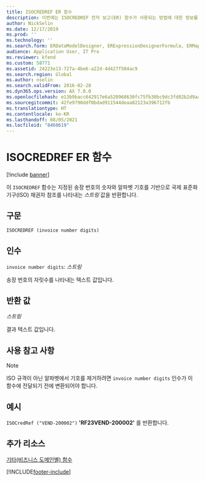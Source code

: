 ```yaml
---
title: ISOCREDREF ER 함수
description: 이번에는 ISOCREDREF 전자 보고(ER) 함수가 사용되는 방법에 대한 정보를 제공합니다.
author: NickSelin
ms.date: 12/17/2019
ms.prod: ''
ms.technology: ''
ms.search.form: ERDataModelDesigner, ERExpressionDesignerFormula, ERMappedFormatDesigner, ERModelMappingDesigner
audience: Application User, IT Pro
ms.reviewer: kfend
ms.custom: 58771
ms.assetid: 24223e13-727a-4be6-a22d-4d427f504ac9
ms.search.region: Global
ms.author: nselin
ms.search.validFrom: 2016-02-28
ms.dyn365.ops.version: AX 7.0.0
ms.openlocfilehash: e13b9bacc642917e6a520968630fc75fb30bc9dc3fd02b2d9aa3cfb2ceb33790
ms.sourcegitcommit: 42fe9790ddf0bdad911544deaa82123a396712fb
ms.translationtype: HT
ms.contentlocale: ko-KR
ms.lasthandoff: 08/05/2021
ms.locfileid: "8460619"
---
```

# <a name="isocredref-er-function"></a>ISOCREDREF ER 함수

[!include [banner](../includes/banner.md)]

이 `ISOCREDREF` 함수는 지정된 송장 번호의 숫자와 알파벳 기호를 기반으로 국제 표준화 기구(ISO) 채권자 참조를 나타내는 *스트링* 값을 반환합니다.

## <a name="syntax"></a>구문

```vb
ISOCREDREF (invoice number digits)
```

## <a name="arguments"></a>인수

`invoice number digits`: *스트링*

송장 번호의 자릿수를 나타내는 텍스트 값입니다.

## <a name="return-values"></a>반환 값

*스트링*

결과 텍스트 값입니다.

## <a name="usage-notes"></a>사용 참고 사항

> [!NOTE] 
> ISO 규격이 아닌 알파벳에서 기호를 제거하려면 `invoice number digits` 인수가 이 함수에 전달되기 전에 변환되어야 합니다.

## <a name="example"></a>예시

`ISOCredRef ("VEND-200002")` **'RF23VEND-200002'** 를 반환합니다.

## <a name="additional-resources"></a>추가 리소스

[기타(비즈니스 도메인별) 함수](er-functions-category-other.md)


[!INCLUDE[footer-include](../../../includes/footer-banner.md)]